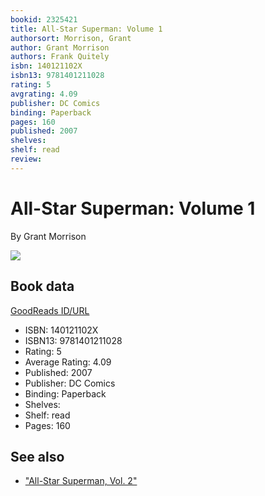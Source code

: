 ```yaml
---
bookid: 2325421
title: All-Star Superman: Volume 1
authorsort: Morrison, Grant
author: Grant Morrison
authors: Frank Quitely
isbn: 140121102X
isbn13: 9781401211028
rating: 5
avgrating: 4.09
publisher: DC Comics
binding: Paperback
pages: 160
published: 2007
shelves: 
shelf: read
review: 
---
```


# All-Star Superman: Volume 1

By Grant Morrison

![](../../1388207107l/2325421.jpg)

## Book data

[GoodReads ID/URL](https://www.goodreads.com/book/show/2325421)

- ISBN: 140121102X
- ISBN13: 9781401211028
- Rating: 5
- Average Rating: 4.09
- Published: 2007
- Publisher: DC Comics
- Binding: Paperback
- Shelves: 
- Shelf: read
- Pages: 160


## See also

- ["All-Star Superman, Vol. 2"](All-Star_Superman__Vol_2.md)
